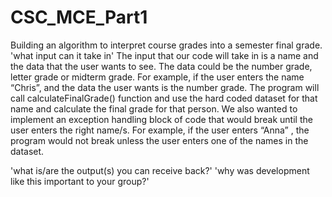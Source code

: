 # CSC_MCE_Part1
Building an algorithm to interpret course grades into a semester final grade.
'what input can it take in'
The input that our code will take in is a name and the data that the user wants to see. The data could be the number grade, letter grade or midterm grade. For example, if the user enters the name “Chris”, and the data the user wants is the number grade. The program will call calculateFinalGrade() function and use the hard coded dataset for that name and calculate the final grade for that person. We also wanted to implement an exception handling block of code that would break until the user enters the right name/s. For example, if the user enters “Anna” , the program would not break unless the user enters one of the names in the dataset. 

'what is/are the output(s) you can receive back?'
'why was development like this important to your group?'
